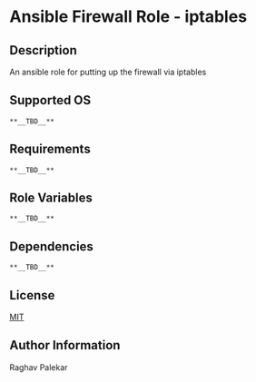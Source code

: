 # Ansible Firewall Role - iptables

## Description
An ansible role for putting up the firewall via iptables

## Supported OS

`**__TBD__**`

## Requirements

`**__TBD__**`

## Role Variables

`**__TBD__**`

## Dependencies

`**__TBD__**`

## License

[MIT](http://opensource.org/licenses/MIT)

## Author Information

Raghav Palekar
